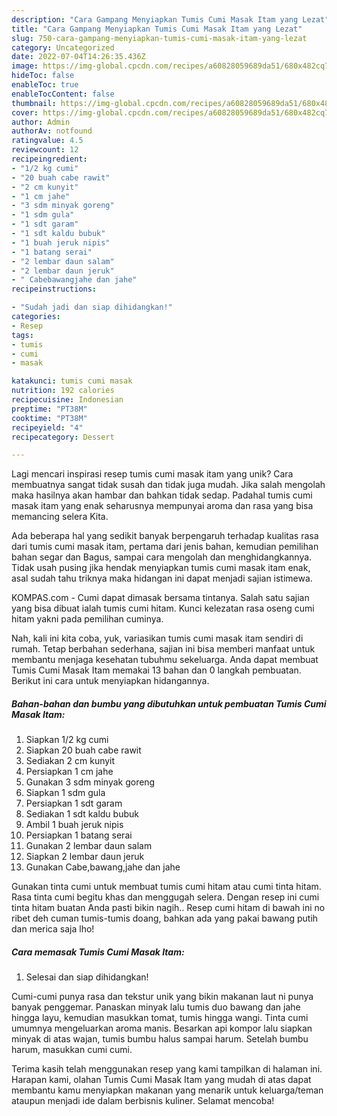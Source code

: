 ```yaml
---
description: "Cara Gampang Menyiapkan Tumis Cumi Masak Itam yang Lezat"
title: "Cara Gampang Menyiapkan Tumis Cumi Masak Itam yang Lezat"
slug: 750-cara-gampang-menyiapkan-tumis-cumi-masak-itam-yang-lezat
category: Uncategorized
date: 2022-07-04T14:26:35.436Z
image: https://img-global.cpcdn.com/recipes/a60828059689da51/680x482cq70/tumis-cumi-masak-itam-foto-resep-utama.jpg
hideToc: false
enableToc: true
enableTocContent: false
thumbnail: https://img-global.cpcdn.com/recipes/a60828059689da51/680x482cq70/tumis-cumi-masak-itam-foto-resep-utama.jpg
cover: https://img-global.cpcdn.com/recipes/a60828059689da51/680x482cq70/tumis-cumi-masak-itam-foto-resep-utama.jpg
author: Admin
authorAv: notfound
ratingvalue: 4.5
reviewcount: 12
recipeingredient:
- "1/2 kg cumi"
- "20 buah cabe rawit"
- "2 cm kunyit"
- "1 cm jahe"
- "3 sdm minyak goreng"
- "1 sdm gula"
- "1 sdt garam"
- "1 sdt kaldu bubuk"
- "1 buah jeruk nipis"
- "1 batang serai"
- "2 lembar daun salam"
- "2 lembar daun jeruk"
- " Cabebawangjahe dan jahe"
recipeinstructions:

- "Sudah jadi dan siap dihidangkan!"
categories:
- Resep
tags:
- tumis
- cumi
- masak

katakunci: tumis cumi masak 
nutrition: 192 calories
recipecuisine: Indonesian
preptime: "PT38M"
cooktime: "PT38M"
recipeyield: "4"
recipecategory: Dessert

---
```





Lagi mencari inspirasi resep tumis cumi masak itam yang unik? Cara membuatnya sangat tidak susah dan tidak juga mudah. Jika salah mengolah maka hasilnya akan hambar dan bahkan tidak sedap. Padahal tumis cumi masak itam yang enak seharusnya mempunyai aroma dan rasa yang bisa memancing selera Kita.





Ada beberapa hal yang sedikit banyak berpengaruh terhadap kualitas rasa dari tumis cumi masak itam, pertama dari jenis bahan, kemudian pemilihan bahan segar dan Bagus, sampai cara mengolah dan menghidangkannya. Tidak usah pusing jika hendak menyiapkan tumis cumi masak itam enak,      asal sudah tahu triknya maka hidangan ini dapat menjadi sajian istimewa.














KOMPAS.com - Cumi dapat dimasak bersama tintanya. Salah satu sajian yang bisa dibuat ialah tumis cumi hitam. Kunci kelezatan rasa oseng cumi hitam yakni pada pemilihan cuminya.






Nah, kali ini kita coba, yuk, variasikan tumis cumi masak itam sendiri di rumah. Tetap berbahan sederhana, sajian ini bisa memberi manfaat untuk membantu menjaga kesehatan tubuhmu sekeluarga. Anda dapat membuat Tumis Cumi Masak Itam memakai 13 bahan dan 0 langkah pembuatan. Berikut ini cara untuk menyiapkan hidangannya.

<!--inarticleads1-->

##### Bahan-bahan dan bumbu yang dibutuhkan untuk pembuatan Tumis Cumi Masak Itam:

1. Siapkan 1/2 kg cumi
1. Siapkan 20 buah cabe rawit
1. Sediakan 2 cm kunyit
1. Persiapkan 1 cm jahe
1. Gunakan 3 sdm minyak goreng
1. Siapkan 1 sdm gula
1. Persiapkan 1 sdt garam
1. Sediakan 1 sdt kaldu bubuk
1. Ambil 1 buah jeruk nipis
1. Persiapkan 1 batang serai
1. Gunakan 2 lembar daun salam
1. Siapkan 2 lembar daun jeruk
1. Gunakan  Cabe,bawang,jahe dan jahe


Gunakan tinta cumi untuk membuat tumis cumi hitam atau cumi tinta hitam. Rasa tinta cumi begitu khas dan menggugah selera. Dengan resep ini cumi tinta hitam buatan Anda pasti bikin nagih.. Resep cumi hitam di bawah ini no ribet deh cuman tumis-tumis doang, bahkan ada yang pakai bawang putih dan merica saja lho! 

<!--inarticleads2-->

##### Cara memasak Tumis Cumi Masak Itam:


1. Selesai dan siap dihidangkan!

Cumi-cumi punya rasa dan tekstur unik yang bikin makanan laut ni punya banyak penggemar. Panaskan minyak lalu tumis duo bawang dan jahe hingga layu, kemudian masukkan tomat, tumis hingga wangi. Tinta cumi umumnya mengeluarkan aroma manis. Besarkan api kompor lalu siapkan minyak di atas wajan, tumis bumbu halus sampai harum. Setelah bumbu harum, masukkan cumi cumi. 

Terima kasih telah menggunakan resep yang kami tampilkan di halaman ini. Harapan kami, olahan Tumis Cumi Masak Itam yang mudah di atas dapat membantu kamu menyiapkan makanan yang menarik untuk keluarga/teman ataupun menjadi ide dalam berbisnis kuliner. Selamat mencoba!
